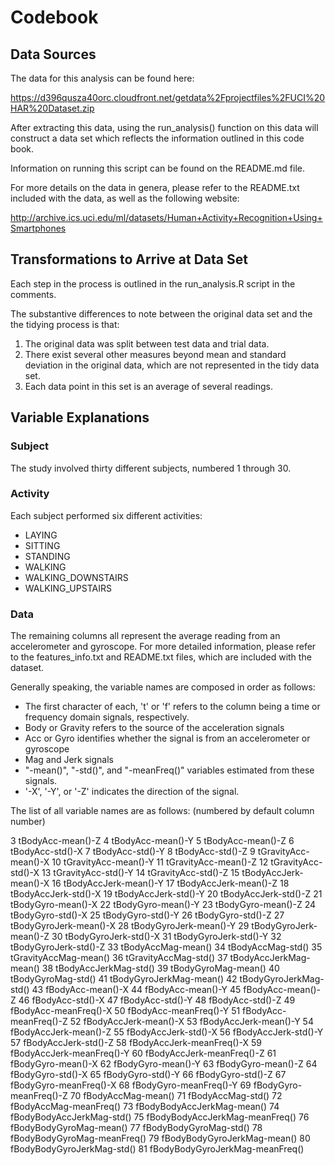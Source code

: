 # Codebook

## Data Sources

The data for this analysis can be found here: 

https://d396qusza40orc.cloudfront.net/getdata%2Fprojectfiles%2FUCI%20HAR%20Dataset.zip

After extracting this data, using the run_analysis() function on this data will construct a data set which reflects the information outlined in this code book.

Information on running this script can be found on the README.md file. 

For more details on the data in genera, please refer to the README.txt included with the data, as well as the following website: 

http://archive.ics.uci.edu/ml/datasets/Human+Activity+Recognition+Using+Smartphones 

## Transformations to Arrive at Data Set

Each step in the process is outlined in the run_analysis.R script in the comments.

The substantive differences to note between the original data set and the the tidying process is that: 

1. The original data was split between test data and trial data.
2. There exist several other measures beyond mean and standard deviation in the original data, which are not represented in the tidy data set.
3. Each data point in this set is an average of several readings. 

## Variable Explanations

### Subject

The study involved thirty different subjects, numbered 1 through 30. 

### Activity

Each subject performed six different activities: 

- LAYING
- SITTING
- STANDING
- WALKING
- WALKING_DOWNSTAIRS
- WALKING_UPSTAIRS

### Data

The remaining columns all represent the average reading from an accelerometer and gyroscope. For more detailed information, please refer to the features_info.txt and README.txt files, which are included with the dataset. 

Generally speaking, the variable names are composed in order as follows:

- The first character of each, 't' or 'f' refers to the column being a time or frequency domain signals, respectively. 
- Body or Gravity refers to the source of the acceleration signals
- Acc or Gyro identifies whether the signal is from an accelerometer or gyroscope
- Mag and Jerk signals
- "-mean()", "-std()", and "-meanFreq()" variables estimated from these signals. 
- '-X', '-Y', or '-Z' indicates the direction of the signal. 

The list of all variable names are as follows: 
(numbered by default column number)

3 tBodyAcc-mean()-Z
4 tBodyAcc-mean()-Y 
5 tBodyAcc-mean()-Z 
6 tBodyAcc-std()-X 
7 tBodyAcc-std()-Y 
8 tBodyAcc-std()-Z 
9 tGravityAcc-mean()-X 
10 tGravityAcc-mean()-Y 
11 tGravityAcc-mean()-Z 
12 tGravityAcc-std()-X 
13 tGravityAcc-std()-Y 
14 tGravityAcc-std()-Z 
15 tBodyAccJerk-mean()-X 
16 tBodyAccJerk-mean()-Y 
17 tBodyAccJerk-mean()-Z 
18 tBodyAccJerk-std()-X 
19 tBodyAccJerk-std()-Y 
20 tBodyAccJerk-std()-Z 
21 tBodyGyro-mean()-X 
22 tBodyGyro-mean()-Y 
23 tBodyGyro-mean()-Z 
24 tBodyGyro-std()-X 
25 tBodyGyro-std()-Y 
26 tBodyGyro-std()-Z 
27 tBodyGyroJerk-mean()-X 
28 tBodyGyroJerk-mean()-Y 
29 tBodyGyroJerk-mean()-Z 
30 tBodyGyroJerk-std()-X 
31 tBodyGyroJerk-std()-Y 
32 tBodyGyroJerk-std()-Z 
33 tBodyAccMag-mean() 
34 tBodyAccMag-std() 
35 tGravityAccMag-mean() 
36 tGravityAccMag-std() 
37 tBodyAccJerkMag-mean() 
38 tBodyAccJerkMag-std() 
39 tBodyGyroMag-mean() 
40 tBodyGyroMag-std() 
41 tBodyGyroJerkMag-mean() 
42 tBodyGyroJerkMag-std() 
43 fBodyAcc-mean()-X 
44 fBodyAcc-mean()-Y 
45 fBodyAcc-mean()-Z 
46 fBodyAcc-std()-X 
47 fBodyAcc-std()-Y 
48 fBodyAcc-std()-Z 
49 fBodyAcc-meanFreq()-X 
50 fBodyAcc-meanFreq()-Y 
51 fBodyAcc-meanFreq()-Z 
52 fBodyAccJerk-mean()-X 
53 fBodyAccJerk-mean()-Y 
54 fBodyAccJerk-mean()-Z 
55 fBodyAccJerk-std()-X 
56 fBodyAccJerk-std()-Y 
57 fBodyAccJerk-std()-Z 
58 fBodyAccJerk-meanFreq()-X 
59 fBodyAccJerk-meanFreq()-Y 
60 fBodyAccJerk-meanFreq()-Z 
61 fBodyGyro-mean()-X 
62 fBodyGyro-mean()-Y 
63 fBodyGyro-mean()-Z 
64 fBodyGyro-std()-X 
65 fBodyGyro-std()-Y 
66 fBodyGyro-std()-Z 
67 fBodyGyro-meanFreq()-X 
68 fBodyGyro-meanFreq()-Y 
69 fBodyGyro-meanFreq()-Z 
70 fBodyAccMag-mean() 
71 fBodyAccMag-std() 
72 fBodyAccMag-meanFreq() 
73 fBodyBodyAccJerkMag-mean() 
74 fBodyBodyAccJerkMag-std() 
75 fBodyBodyAccJerkMag-meanFreq() 
76 fBodyBodyGyroMag-mean() 
77 fBodyBodyGyroMag-std() 
78 fBodyBodyGyroMag-meanFreq() 
79 fBodyBodyGyroJerkMag-mean() 
80 fBodyBodyGyroJerkMag-std() 
81 fBodyBodyGyroJerkMag-meanFreq() 


